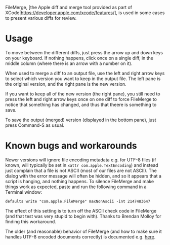FileMerge, [the Apple diff and merge tool provided as part of
XCode|https://developer.apple.com/xcode/features/], is used
in some cases to present various diffs for review.

# Usage

To move between the different diffs, just press the arrow up and down keys on
your keyboard. If nothing happens, click once on a single diff, in the middle
column (where there is an arrow with a number on it).

When used to merge a diff to an output file, use the left and right arrow keys
to select which version you want to keep in the output file. The left pane is
the original version, and the right pane is the new version.

If you want to keep all of the new version (the right pane), you still need to
press the left and right arrow keys once on one diff to force FileMerge to
notice that something has changed, and thus that theere is something to save.

To save the output (merged) version (displayed in the bottom pane), just press
Command-S as usual.

# Known bugs and workarounds

Newer versions will ignore file encoding metadata e.g. for UTF-8 files
(if known, will typically be set in `xattr com.apple.TextEncoding`)
and instead just complain that a file is not ASCII (most of our files are not
ASCII). The dialog with the error message will
often be hidden, and so it appears that a script is hanging, and nothing
happens. To silence FileMerge and make things work as expected, paste and run
the following command in a Terminal window:

```
defaults write "com.apple.FileMerge" maxNonAscii -int 2147483647
```

The effect of this setting is to turn off the ASCII check code in FileMerge (and
that test was very stupid to begin with).
Thanks to Brendan Molloy for finding this workaround.

The older (and reasonable) behavior of FileMerge (and how to make sure it
handles UTF-8 encoded documents correctly) is documented e.g.
[here](http://jasonfharris.com/blog/2010/07/filemerge-and-utf-8/).
